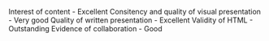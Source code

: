 Interest of content - Excellent
Consitency and quality of visual presentation - Very good
Quality of written presentation - Excellent
Validity of HTML - Outstanding
Evidence of collaboration - Good